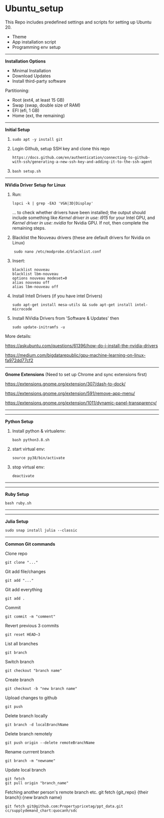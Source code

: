 # Ubuntu_setup

This Repo includes predefined settings and scripts for setting up Ubuntu 20.

- Theme
- App installation script
- Programming env setup
---

**Installation Options**
- Minimal Installation 
- Download Updates
- Install third-party software

Partitioning:
- Root (ext4, at least 15 GB)
- Swap (swap, double size of RAM)
- EFI (efi, 1 GB)
- Home (ext, the remaining)
---


**Initial Setup**

1. ```
   sudo apt -y install git
   ```
2. Login Github, setup SSH key and clone this repo
   ```
   https://docs.github.com/en/authentication/connecting-to-github-with-ssh/generating-a-new-ssh-key-and-adding-it-to-the-ssh-agent
   ```
3. ```
   bash setup.sh
   ```

---

**NVidia Driver Setup for Linux**

1. Run:
   ```
   lspci -k | grep -EA3 'VGA|3D|Display' 
   ```

   ... to check whether drivers have been installed; the output should include something like *Kernel driver in use: i915* for your Intel GPU, and *Kernel driver in use: nvidia* for Nvidia GPU. If not, then complete the remaining steps.

2. Blacklist the Nouveau drivers (these are default drivers for Nvidia on Linux)

```
	sudo nano /etc/modprobe.d/blacklist.conf
```

3. Insert:
   ```
   blacklist nouveau
   blacklist lbm-nouveau
   options nouveau modeset=0
   alias nouveau off
   alias lbm-nouveau off
   ```

4. Install Intell Drivers (if you have intel Drivers)

   ```
   sudo apt-get install mesa-utils && sudo apt-get install intel-microcode
   ```
5. Install NVidia Drivers from 'Software & Updates' then

   ```
   sudo update-initramfs -u
   ```

More details:

https://askubuntu.com/questions/61396/how-do-i-install-the-nvidia-drivers

https://medium.com/bigdatarepublic/gpu-machine-learning-on-linux-fa972dd77cf2

---


**Gnome Extensions** (Need to set up Chrome and sync extensions first)

https://extensions.gnome.org/extension/307/dash-to-dock/

https://extensions.gnome.org/extension/591/remove-app-menu/

https://extensions.gnome.org/extension/1011/dynamic-panel-transparency/

---
---


**Python Setup**

1. Install python & virtualenv:
   ```
   bash python3.8.sh
   ```
2. start virtual env:
   ```
   source py38/bin/activate
   ```
3. stop virtual env:
   ```
   deactivate
   ```
---
---


**Ruby Setup**
   ```
   bash ruby.sh
   ``` 
---
---


**Julia Setup**
   ```
   sudo snap install julia --classic
   ```
---




**Common Git commands**

Clone repo

```
git clone "..."
```

Git add file/changes

```
git add "..."
```

Git add everything

```
git add .
```

Commit

```
git commit -m "comment"
```

Revert previous 3 commits

```
git reset HEAD~3
```

List all branches

```
git branch
```

Switch branch

```
git checkout "branch name"
```

Create branch

```
git checkout -b "new branch name"
```

Upload changes to github

```
git push
```

Delete branch locally

```
git branch -d localBranchName
```

Delete branch remotely

```
git push origin --delete remoteBranchName
```

Rename currrent branch

```
git branch -m "newname"
```

Update local branch

```
git fetch
git pull origin "branch_name"
```

Fetching another person's remote branch
etc. git fetch {git_repo} {their branch}:{new branch name}

```
git fetch git@github.com:Propertypricetag/ppt_data.git cc/supplydemand_chart:quocanh/sdc
```

